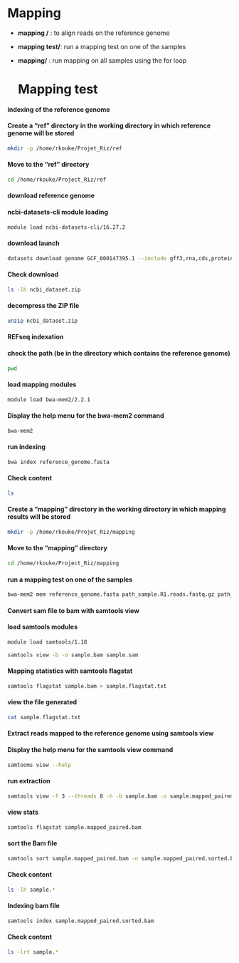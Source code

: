 # Mapping 
- **mapping /** : to align reads on the reference genome
- **mapping test/**: run a mapping test on one of the samples
- **mapping/** : run mapping on all samples using the for loop

  # Mapping test

#### indexing of the reference genome

#### Create a “ref” directory in the working directory in which reference genome will be stored

```bash
mkdir -p /home/rkouke/Projet_Riz/ref
```
#### Move to the “ref” directory

```bash
cd /home/rkouke/Project_Riz/ref
```
#### download reference genome
#### ncbi-datasets-cli module loading

```bash
module load ncbi-datasets-cli/16.27.2
```
#### download launch 
```bash
datasets download genome GCF_000147395.1 --include gff3,rna,cds,protein,genome,seq-report
```
#### Check download 

```bash
ls -lh ncbi_dataset.zip
```
#### decompress the ZIP file

```bash
unzip ncbi_dataset.zip
```

#### REFseq indexation
#### check the path (be in the directory which contains the reference genome)

```bash
pwd
```
#### load mapping modules

```bash
module load bwa-mem2/2.2.1
```
 #### Display the help menu for the bwa-mem2 command

```bash
bwa-mem2 
```
#### run indexing

```bash
bwa index reference_genome.fasta
```

#### Check content

```bash
ls 
```

#### Create a “mapping” directory in the working directory in which mapping results will be stored

```bash
mkdir -p /home/rkouke/Projet_Riz/mapping
```
#### Move to the “mapping” directory

```bash
cd /home/rkouke/Project_Riz/mapping
```
#### run a mapping test on one of the samples

```bash
bwa-mem2 mem reference_genome.fasta path_sample.R1.reads.fastq.gz path_sample.R2.reads.fastq.gz -t 8 -o sample.sam
```

#### Convert sam file to bam with samtools view
####  load samtools modules

```bash
module load samtools/1.18 
```

```bash
samtools view -b -o sample.bam sample.sam 
```
#### Mapping statistics with samtools flagstat

```bash
samtools flagstat sample.bam > sample.flagstat.txt
```
#### view the file generated

```bash
cat sample.flagstat.txt 
```
#### Extract reads mapped to the reference genome using samtools view

#### Display the help menu for the samtools view command

```bash
samtooms view --help
```
#### run extraction
```bash
samtools view -f 3 --threads 8 -h -b sample.bam -o sample.mapped_paired.bam
```
#### view stats

```bash
samtools flagstat sample.mapped_paired.bam
```
#### sort the Bam file

```bash
samtools sort sample.mapped_paired.bam -o sample.mapped_paired.sorted.bam --threads 8
```
#### Check content

```bash
ls -lh sample.*
```

#### Indexing bam file

```bash
samtools index sample.mapped_paired.sorted.bam
```
#### Check content

```bash
ls -lrt sample.*
```

